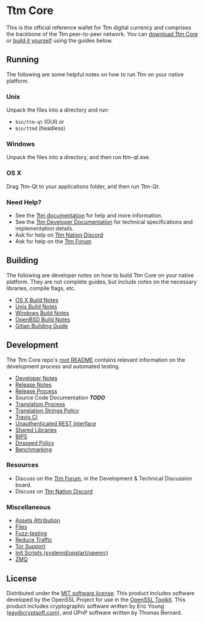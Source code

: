 Ttm Core
==========

This is the official reference wallet for Ttm digital currency and comprises the backbone of the Ttm peer-to-peer network. You can [download Ttm Core](https://www.titanium-blocks.org/downloads/) or [build it yourself](#building) using the guides below.

Running
---------------------
The following are some helpful notes on how to run Ttm on your native platform.

### Unix

Unpack the files into a directory and run:

- `bin/ttm-qt` (GUI) or
- `bin/ttmd` (headless)

### Windows

Unpack the files into a directory, and then run ttm-qt.exe.

### OS X

Drag Ttm-Qt to your applications folder, and then run Ttm-Qt.

### Need Help?

* See the [Ttm documentation](https://docs.titanium-blocks.org)
for help and more information.
* See the [Ttm Developer Documentation](https://ttm-docs.github.io/) 
for technical specifications and implementation details.
* Ask for help on [Ttm Nation Discord](http://ttmchat.org)
* Ask for help on the [Ttm Forum](https://titanium-blocks.org/forum)

Building
---------------------
The following are developer notes on how to build Ttm Core on your native platform. They are not complete guides, but include notes on the necessary libraries, compile flags, etc.

- [OS X Build Notes](build-osx.md)
- [Unix Build Notes](build-unix.md)
- [Windows Build Notes](build-windows.md)
- [OpenBSD Build Notes](build-openbsd.md)
- [Gitian Building Guide](gitian-building.md)

Development
---------------------
The Ttm Core repo's [root README](/README.md) contains relevant information on the development process and automated testing.

- [Developer Notes](developer-notes.md)
- [Release Notes](release-notes.md)
- [Release Process](release-process.md)
- Source Code Documentation ***TODO***
- [Translation Process](translation_process.md)
- [Translation Strings Policy](translation_strings_policy.md)
- [Travis CI](travis-ci.md)
- [Unauthenticated REST Interface](REST-interface.md)
- [Shared Libraries](shared-libraries.md)
- [BIPS](bips.md)
- [Dnsseed Policy](dnsseed-policy.md)
- [Benchmarking](benchmarking.md)

### Resources
* Discuss on the [Ttm Forum](https://titanium-blocks.org/forum), in the Development & Technical Discussion board.
* Discuss on [Ttm Nation Discord](http://ttmchat.org)

### Miscellaneous
- [Assets Attribution](assets-attribution.md)
- [Files](files.md)
- [Fuzz-testing](fuzzing.md)
- [Reduce Traffic](reduce-traffic.md)
- [Tor Support](tor.md)
- [Init Scripts (systemd/upstart/openrc)](init.md)
- [ZMQ](zmq.md)

License
---------------------
Distributed under the [MIT software license](/COPYING).
This product includes software developed by the OpenSSL Project for use in the [OpenSSL Toolkit](https://www.openssl.org/). This product includes
cryptographic software written by Eric Young ([eay@cryptsoft.com](mailto:eay@cryptsoft.com)), and UPnP software written by Thomas Bernard.
